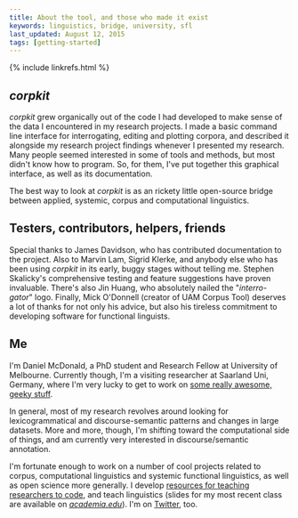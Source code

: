 ```yaml
---
title: About the tool, and those who made it exist
keywords: linguistics, bridge, university, sfl
last_updated: August 12, 2015
tags: [getting-started]
---
```

{% include linkrefs.html %} 

## *corpkit*

*corpkit* grew organically out of the code I had developed to make sense of the data I encountered in my research projects. I made a basic command line interface for interrogating, editing and plotting corpora, and described it alongside my research project findings whenever I presented my research. Many people seemed interested in some of tools and methods, but most didn't know how to program. So, for them, I've put together this graphical interface, as well as its documentation.

The best way to look at *corpkit* is as an rickety little open-source bridge between applied, systemic, corpus and computational linguistics.

## Testers, contributors, helpers, friends

Special thanks to James Davidson, who has contributed documentation to the project. Also to Marvin Lam, Sigrid Klerke, and anybody else who has been using *corpkit* in its early, buggy stages without telling me. Stephen Skalicky's comprehensive testing and feature suggestions have proven invaluable. There's also Jin Huang, who absolutely nailed the "*interro-gator*" logo. Finally, Mick O'Donnell (creator of UAM Corpus Tool) deserves a lot of thanks for not only his advice, but also his tireless commitment to developing software for functional linguists.

## Me

I'm Daniel McDonald, a PhD student and Research Fellow at University of Melbourne. Currently though, I'm a visiting researcher at Saarland Uni, Germany, where I'm very lucky to get to work on [some really awesome, geeky stuff](http://www.sfb1102.uni-saarland.de/?page_id=59).

In general, most of my research revolves around looking for lexicogrammatical and discourse-semantic patterns and changes in large datasets. More and more, though, I'm shifting toward the computational side of things, and am currently very interested in discourse/semantic annotation.

I'm fortunate enough to work on a number of cool projects related to corpus, computational linguistics and systemic functional linguistics, as well as open science more generally. I develop [resources for teaching researchers to code](https://github.com/interrogator/wwc), and teach linguistics (slides for my most recent class are available on [*academia.edu*](https://unimelb.academia.edu/danielmcdonald)). I'm on [Twitter](https://twitter.com/interro_gator), too.